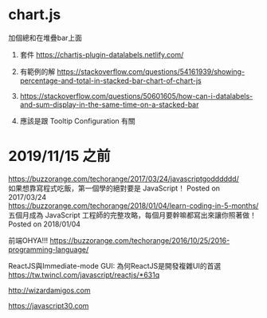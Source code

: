 # chart.js
加個總和在堆疊bar上面
1. 套件  https://chartjs-plugin-datalabels.netlify.com/
2. 有範例的解 https://stackoverflow.com/questions/54161939/showing-percentage-and-total-in-stacked-bar-chart-of-chart-js
3. https://stackoverflow.com/questions/50601605/how-can-i-datalabels-and-sum-display-in-the-same-time-on-a-stacked-bar

4. 應該是跟 Tooltip Configuration 有關


# 2019/11/15 之前
https://buzzorange.com/techorange/2017/03/24/javascriptgodddddd/  
如果想靠寫程式吃飯，第一個學的絕對要是 JavaScript！  Posted on 2017/03/24  
https://buzzorange.com/techorange/2018/01/04/learn-coding-in-5-months/  
五個月成為 JavaScript 工程師的完整攻略，每個月要幹嘛都寫出來讓你照著做！Posted on 2018/01/04


前端OHYA!!!
https://buzzorange.com/techorange/2016/10/25/2016-programming-language/

ReactJS與Immediate-mode GUI: 為何ReactJS是開發複雜UI的首選
https://tw.twincl.com/javascript/reactjs/*631q


http://wizardamigos.com  
  
  

https://javascript30.com  

